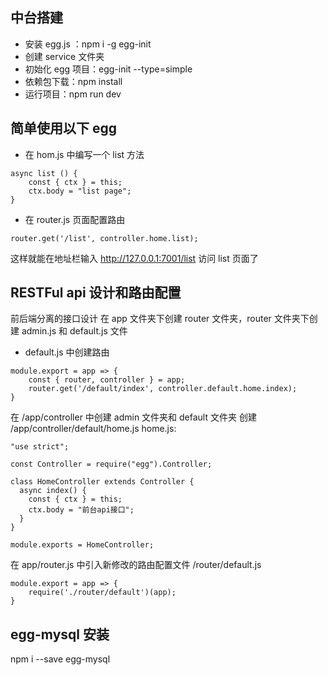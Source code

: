 ## 中台搭建

- 安装 egg.js ：npm i -g egg-init
- 创建 service 文件夹
- 初始化 egg 项目：egg-init --type=simple
- 依赖包下载：npm install
- 运行项目：npm run dev

## 简单使用以下 egg

- 在 hom.js 中编写一个 list 方法

```
async list () {
    const { ctx } = this;
    ctx.body = "list page";
}
```

- 在 router.js 页面配置路由

```
router.get('/list', controller.home.list);
```

这样就能在地址栏输入 http://127.0.0.1:7001/list 访问 list 页面了

## RESTFul api 设计和路由配置

前后端分离的接口设计
在 app 文件夹下创建 router 文件夹，router 文件夹下创建 admin.js 和 default.js 文件

- default.js 中创建路由

```
module.export = app => {
    const { router, controller } = app;
    router.get('/default/index', controller.default.home.index);
}
```

在 /app/controller 中创建 admin 文件夹和 default 文件夹
创建 /app/controller/default/home.js
home.js:

```
"use strict";

const Controller = require("egg").Controller;

class HomeController extends Controller {
  async index() {
    const { ctx } = this;
    ctx.body = "前台api接口";
  }
}

module.exports = HomeController;
```

在 app/router.js 中引入新修改的路由配置文件 /router/default.js

```
module.export = app => {
    require('./router/default')(app);
}
```

## egg-mysql 安装

npm i --save egg-mysql
